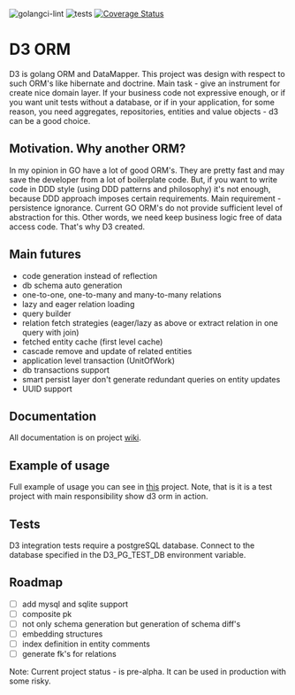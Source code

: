 ![golangci-lint](https://github.com/godzie44/d3orm/workflows/golangci-lint/badge.svg) ![tests](https://github.com/godzie44/d3orm/workflows/tests/badge.svg) [![Coverage Status](https://coveralls.io/repos/github/godzie44/d3/badge.svg?branch=master)](https://coveralls.io/github/godzie44/d3?branch=master)

# D3 ORM

D3 is golang ORM and DataMapper. This project was design with respect to such 
ORM's like hibernate and doctrine. Main task - give an instrument for create 
nice domain layer. If your business code not expressive enough, or if you want unit 
tests without a database, or if in your application, for some reason, you need aggregates, 
repositories, entities and value objects - d3 can be a good choice.

## Motivation. Why another ORM?

In my opinion in GO have a lot of good ORM's. They are pretty fast and 
may save the developer from a lot of boilerplate code. But, if you want to write code
in DDD style (using DDD patterns and philosophy) it's not enough, 
because DDD approach imposes certain requirements. Main requirement - 
persistence ignorance. Current GO ORM's do not provide sufficient level of abstraction for this.
Other words, we need keep business logic free of data access code. That's why D3 created.

## Main futures

- code generation instead of reflection
- db schema auto generation
- one-to-one, one-to-many and many-to-many relations
- lazy and eager relation loading
- query builder
- relation fetch strategies (eager/lazy as above or extract relation in one query with join)
- fetched entity cache (first level cache)
- cascade remove and update of related entities
- application level transaction (UnitOfWork)
- db transactions support
- smart persist layer don't generate redundant queries on entity updates
- UUID support

## Documentation

All documentation is on project [wiki](https://github.com/godzie44/d3/wiki/Table-of-contents).

## Example of usage

Full example of usage you can see in [this](https://github.com/godzie44/last-wish) project. Note, that is it is a test project
with main responsibility show d3 orm in action.

## Tests

D3 integration tests require a postgreSQL database. Connect to the database specified in the D3_PG_TEST_DB environment variable.

## Roadmap

- [ ] add mysql and sqlite support
- [ ] composite pk
- [ ] not only schema generation but generation of schema diff's
- [ ] embedding structures
- [ ] index definition in entity comments
- [ ] generate fk's for relations

Note: Current project status - is pre-alpha. It can be used in production with some risky.
